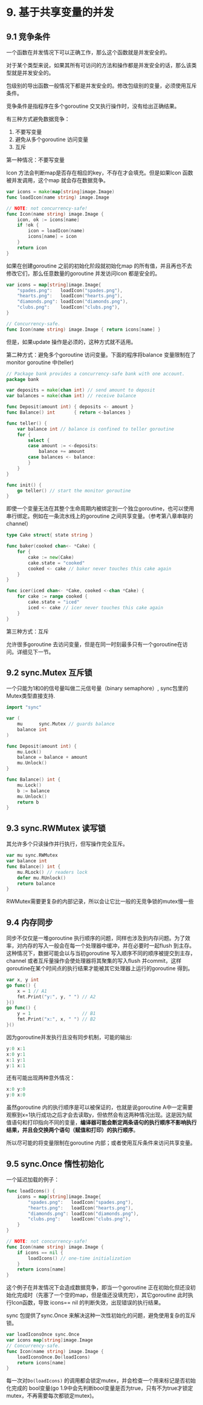 # 9. 基于共享变量的并发

## 9.1 竞争条件

一个函数在并发情况下可以正确工作，那么这个函数就是并发安全的。

对于某个类型来说，如果其所有可访问的方法和操作都是并发安全的话，那么该类型就是并发安全的。

包级别的导出函数一般情况下都是并发安全的。修改包级别的变量，必须使用互斥条件。

竞争条件是指程序在多个goroutine 交叉执行操作时，没有给出正确结果。

有三种方式避免数据竞争：

1. 不要写变量
2. 避免从多个goroutine 访问变量
3. 互斥

第一种情况：不要写变量

Icon 方法会判断map是否存在相应的key，不存在才会填充。但是如果Icon 函数被并发调用，这个map 就会存在数据竞争。

```go
var icons = make(map[string]image.Image)
func loadIcon(name string) image.Image

// NOTE: not concurrency-safe!
func Icon(name string) image.Image {
    icon, ok := icons[name]
    if !ok {
        icon = loadIcon(name)
        icons[name] = icon
    }
    return icon
}
```

如果在创建goroutine 之前的初始化阶段就初始化map 的所有值，并且再也不去修改它们，那么任意数量的goroutine 并发访问Icon 都是安全的。

```go
var icons = map[string]image.Image{
    "spades.png":   loadIcon("spades.png"),
    "hearts.png":   loadIcon("hearts.png"),
    "diamonds.png": loadIcon("diamonds.png"),
    "clubs.png":    loadIcon("clubs.png"),
}

// Concurrency-safe.
func Icon(name string) image.Image { return icons[name] }
```

但是，如果update 操作是必须的，这种方式就不适用。

第二种方式：避免多个goroutine 访问变量。下面的程序将balance 变量限制在了monitor goroutine 中\(teller\)

```go
// Package bank provides a concurrency-safe bank with one account.
package bank

var deposits = make(chan int) // send amount to deposit
var balances = make(chan int) // receive balance

func Deposit(amount int) { deposits <- amount }
func Balance() int       { return <-balances }

func teller() {
    var balance int // balance is confined to teller goroutine
    for {
        select {
        case amount := <-deposits:
            balance += amount
        case balances <- balance:
        }
    }
}

func init() {
    go teller() // start the monitor goroutine
}
```

即使一个变量无法在其整个生命周期内被绑定到一个独立goroutine，也可以使用串行绑定。例如在一条流水线上的goroutine 之间共享变量。（参考第八章串联的channel）

```go
type Cake struct{ state string }

func baker(cooked chan<- *Cake) {
    for {
        cake := new(Cake)
        cake.state = "cooked"
        cooked <- cake // baker never touches this cake again
    }
}

func icer(iced chan<- *Cake, cooked <-chan *Cake) {
    for cake := range cooked {
        cake.state = "iced"
        iced <- cake // icer never touches this cake again
    }
}
```

第三种方式：互斥

允许很多goroutine 去访问变量，但是在同一时刻最多只有一个goroutine在访问。详细见下一节。

## 9.2 sync.Mutex 互斥锁

一个只能为1和0的信号量叫做二元信号量（binary semaphore）, sync包里的Mutex类型直接支持.

```go
import "sync"

var (
    mu      sync.Mutex // guards balance
    balance int
)

func Deposit(amount int) {
    mu.Lock()
    balance = balance + amount
    mu.Unlock()
}

func Balance() int {
    mu.Lock()
    b := balance
    mu.Unlock()
    return b
}
```

## 9.3 sync.RWMutex 读写锁

其允许多个只读操作并行执行，但写操作完全互斥。

```go
var mu sync.RWMutex
var balance int
func Balance() int {
    mu.RLock() // readers lock
    defer mu.RUnlock()
    return balance
}
```

 RWMutex需要更复杂的内部记录，所以会让它比一般的无竞争锁的mutex慢一些

## 9.4 内存同步

同步不仅仅是一堆goroutine 执行顺序的问题，同样也涉及到内存问题。为了效率，对内存的写入一般会在每一个处理器中缓冲，并在必要时一起flush 到主存。这种情况下，数据可能会以与当初goroutine 写入顺序不同的顺序被提交到主存，channel 或者互斥量操作会使处理器将其聚集的写入flush 并commit，这样goroutine在某个时间点的执行结果才能被其它处理器上运行的goroutine 得到。

```go
var x, y int
go func() {
    x = 1 // A1
    fmt.Print("y:", y, " ") // A2
}()
go func() {
    y = 1                   // B1
    fmt.Print("x:", x, " ") // B2
}()
```

因为goroutine并发执行且没有同步机制，可能的输出:

```go
y:0 x:1
x:0 y:1
x:1 y:1
y:1 x:1
```

还有可能出现两种意外情况：

```go
x:0 y:0
y:0 x:0
```

虽然goroutine 内的执行顺序是可以被保证的，也就是说goroutine A中一定需要观察到x=1执行成功之后才会去读取y，但依然会有这两种情况出现。这是因为赋值语句和打印指向不同的变量，**编译器可能会断定两条语句的执行顺序不影响执行结果，并且会交换两个语句（赋值和打印）的执行顺序**。

所以尽可能的将变量限制在goroutine 内部；或者使用互斥条件来访问共享变量。

## 9.5 sync.Once 惰性初始化

一个延迟加载的例子：

```go
func loadIcons() {
    icons = map[string]image.Image{
        "spades.png":   loadIcon("spades.png"),
        "hearts.png":   loadIcon("hearts.png"),
        "diamonds.png": loadIcon("diamonds.png"),
        "clubs.png":    loadIcon("clubs.png"),
    }
}

// NOTE: not concurrency-safe!
func Icon(name string) image.Image {
    if icons == nil {
        loadIcons() // one-time initialization
    }
    return icons[name]
}
```

这个例子在并发情况下会造成数据竞争，即当一个goroutine 正在初始化但还没初始化完成时（先塞了一个空的map，但是值还没填充完），其它goroutine 此时执行Icon函数，导致 icons== nil 的判断失效，出现错误的执行结果。

sync 包提供了sync.Once 来解决这种一次性初始化的问题，避免使用复杂的互斥锁。

```go
var loadIconsOnce sync.Once
var icons map[string]image.Image
// Concurrency-safe.
func Icon(name string) image.Image {
    loadIconsOnce.Do(loadIcons)
    return icons[name]
}
```

每一次对`Do(loadIcons)` 的调用都会锁定mutex，并会检查一个用来标记是否初始化完成的 bool变量\(go 1.9中会先判断bool变量是否为true，只有不为true才锁定mutex，不再需要每次都锁定mutex\)。


